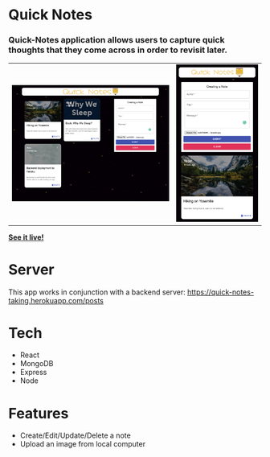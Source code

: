 # **Quick Notes**

### Quick-Notes application allows users to capture quick thoughts that they come across in order to revisit later.

<table>
  <tr>
      <td vlign="center">
        <img src="client/public/notes1.png" alt="notes1">
      </td>
      <td vlign="center">
        <img src="client/public/notes2.png" alt="notes2">
      </td>
    </tr>
</table>

**[See it live!](https://quick-notes-taking.netlify.app/)**


# **Server**
This app works in conjunction with a backend server: https://quick-notes-taking.herokuapp.com/posts

# **Tech**
- React
- MongoDB
- Express
- Node

# **Features**
- Create/Edit/Update/Delete a note
- Upload an image from local computer
